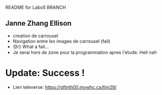 README for Labo5 BRANCH

## Janne Zhang Ellison
- creation de carrousel
- Navigation entre les images de carrousel (fail)
- 😓🙄 What a fail... 
- Je serai hors de zone pour la programmation apres l'etude. Hell nah


# Update: Success !

- Lien televerse: https://gftnth00.mywhc.ca/tim29/
